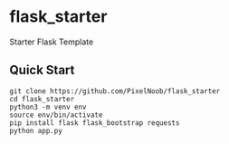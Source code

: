 # flask_starter
Starter Flask Template 

## Quick Start
```
git clone https://github.com/PixelNoob/flask_starter
cd flask_starter
python3 -m venv env
source env/bin/activate
pip install flask flask_bootstrap requests
python app.py
```
